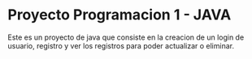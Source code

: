 # Proyecto Programacion 1 - JAVA
 Este es un proyecto de java que consiste en la creacion de un login de usuario, registro y  ver los registros para poder actualizar o eliminar.
